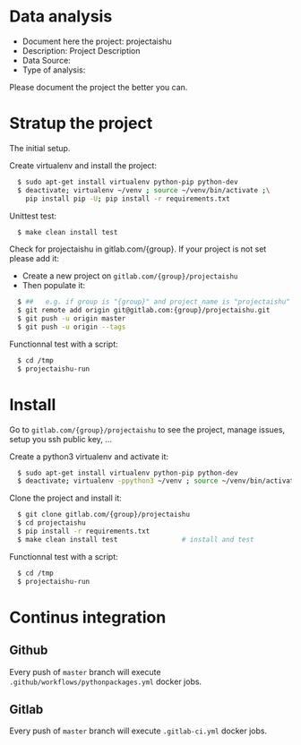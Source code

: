# Data analysis
- Document here the project: projectaishu
- Description: Project Description
- Data Source:
- Type of analysis:

Please document the project the better you can.

# Stratup the project

The initial setup.

Create virtualenv and install the project:
```bash
  $ sudo apt-get install virtualenv python-pip python-dev
  $ deactivate; virtualenv ~/venv ; source ~/venv/bin/activate ;\
    pip install pip -U; pip install -r requirements.txt
```

Unittest test:
```bash
  $ make clean install test
```

Check for projectaishu in gitlab.com/{group}.
If your project is not set please add it:

- Create a new project on `gitlab.com/{group}/projectaishu`
- Then populate it:

```bash
  $ ##   e.g. if group is "{group}" and project_name is "projectaishu"
  $ git remote add origin git@gitlab.com:{group}/projectaishu.git
  $ git push -u origin master
  $ git push -u origin --tags
```

Functionnal test with a script:
```bash
  $ cd /tmp
  $ projectaishu-run
```
# Install
Go to `gitlab.com/{group}/projectaishu` to see the project, manage issues,
setup you ssh public key, ...

Create a python3 virtualenv and activate it:
```bash
  $ sudo apt-get install virtualenv python-pip python-dev
  $ deactivate; virtualenv -ppython3 ~/venv ; source ~/venv/bin/activate
```

Clone the project and install it:
```bash
  $ git clone gitlab.com/{group}/projectaishu
  $ cd projectaishu
  $ pip install -r requirements.txt
  $ make clean install test                # install and test
```
Functionnal test with a script:
```bash
  $ cd /tmp
  $ projectaishu-run
``` 

# Continus integration
## Github 
Every push of `master` branch will execute `.github/workflows/pythonpackages.yml` docker jobs.
## Gitlab
Every push of `master` branch will execute `.gitlab-ci.yml` docker jobs.
